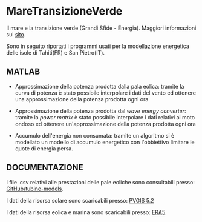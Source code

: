 # MareTransizioneVerde
Il mare e la transizione verde (Grandi Sfide - Energia). Maggiori informazioni sul [sito](https://didattica.polito.it/pls/portal30/gap.pkg_guide.viewGap?p_cod_ins=01DEDMN&p_a_acc=2024&p_header=S&p_lang=&multi=N).

Sono in seguito riportati i programmi usati per la modellazione energetica delle isole di Tahiti(FR) e San Pietro(IT).

## MATLAB
- Approssimazione della potenza prodotta dalla pala eolica:
  tramite la curva di potenza è stato possibile interpolare i dati del vento ed ottenere una approssimazione della
  potenza prodotta ogni ora 

- Approssimazione della potenza prodotta dal _wave energy converter_:
  tramite la _power matrix_ è stato possibile interpolare i dati relativi al moto ondoso ed ottenere un'approssimazione della
  potenza prodotta ogni ora

- Accumulo dell'energia non consumata: tramite un algoritmo si è modellato un modello di accumulo energetico
  con l'obbiettivo limitare le quote di energia persa.

## DOCUMENTAZIONE
I file .csv relativi alle prestazioni delle pale eoliche sono consultabili presso: [GitHub/tubine-models](https://github.com/NREL/turbine-models).

I dati della risorsa solare sono scaricabili presso: [PVGIS 5.2](https://re.jrc.ec.europa.eu/pvg_tools/en/)

I dati della risorsa eolica e marina sono scaricabili presso: [ERA5](https://climate.copernicus.eu/climate-reanalysis)
